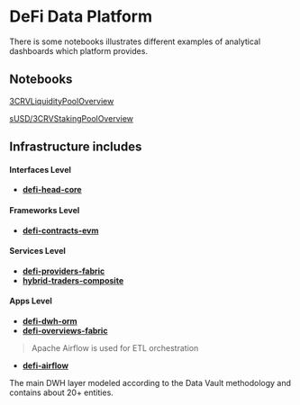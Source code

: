 # DeFi Data Platform
There is some notebooks illustrates different examples of analytical dashboards which platform provides.

## Notebooks

[3CRVLiquidityPoolOverview](https://nbviewer.org/github/e183b796621afbf902067460/defi-notebooks/blob/master/notebooks/3CRVLiquidityPoolOverview.ipynb)

[sUSD/3CRVStakingPoolOverview](https://nbviewer.org/github/e183b796621afbf902067460/defi-notebooks/blob/master/notebooks/sUSD3CRVStakingPoolOverview.ipynb)

## Infrastructure includes

#### Interfaces Level
- **[defi-head-core](https://github.com/e183b796621afbf902067460/defi-head-core)**
#### Frameworks Level
- **[defi-contracts-evm](https://github.com/e183b796621afbf902067460/defi-contracts-evm)**
#### Services Level
- **[defi-providers-fabric](https://github.com/e183b796621afbf902067460/defi-providers-fabric)**
- **[hybrid-traders-composite](https://github.com/e183b796621afbf902067460/hybrid-traders-composite)**
#### Apps Level
- **[defi-dwh-orm](https://github.com/e183b796621afbf902067460/defi-dwh-orm)**
- **[defi-overviews-fabric](https://github.com/e183b796621afbf902067460/defi-overviews-fabric)**

> Apache Airflow is used for ETL orchestration
- **[defi-airflow](https://github.com/e183b796621afbf902067460/defi-airflow)**

The main DWH layer modeled according to the Data Vault methodology and contains about 20+ entities.
